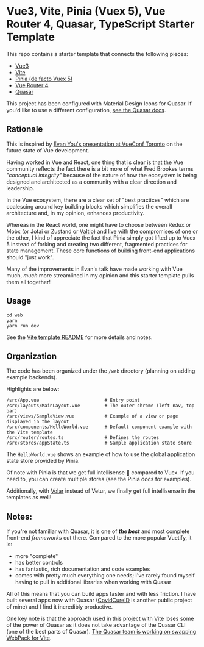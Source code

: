 # Vue3, Vite, Pinia (Vuex 5), Vue Router 4, Quasar, TypeScript Starter Template

This repo contains a starter template that connects the following pieces:

- [Vue3](https://v3.vuejs.org/)
- [Vite](https://vitejs.dev/)
- [Pinia (de facto Vuex 5)](https://pinia.vuejs.org/)
- [Vue Router 4](https://next.router.vuejs.org/guide/)
- [Quasar](https://quasar.dev/)

This project has been configured with Material Design Icons for Quasar.  If you'd like to use a different configuration, [see the Quasar docs](https://quasar.dev/start/vite-plugin#using-quasar).

## Rationale

This is inspired by [Evan You's presentation at VueConf Toronto](https://www.youtube.com/watch?v=2KBHvaAWJOA) on the future state of Vue development.

Having worked in Vue and React, one thing that is clear is that the Vue community reflects the fact there is a bit more of what Fred Brookes terms *"conceptual integrity"* because of the nature of how the ecosystem is being designed and architected as a community with a clear direction and leadership.

In the Vue ecosystem, there are a clear set of "best practices" which are coalescing around key building blocks which simplifies the overall architecture and, in my opinion, enhances productivity.

Whereas in the React world, one might have to choose between Redux or Mobx (or Jotai or Zustand or [Valtio](https://betterprogramming.pub/magical-experiments-in-react-state-with-valtio-2b40cf159120)) and live with the compromises of one or the other, I kind of appreciate the fact that Pinia simply got lifted up to Vuex 5 instead of forking and creating two different, fragmented practices for state management.  These core functions of building front-end applications should "just work".

Many of the improvements in Evan's talk have made working with Vue much, *much* more streamlined in my opinion and this starter template pulls them all together!

## Usage

```
cd web
yarn
yarn run dev
```

See the [Vite template README](web/README.md) for more details and notes.

## Organization

The code has been organized under the `/web` directory (planning on adding example backends).

Highlights are below:

```
/src/App.vue                        # Entry point
/src/layouts/MainLayout.vue         # The outer chrome (left nav, top bar)
/src/views/SampleView.vue           # Example of a view or page displayed in the layout
/src/components/HelloWorld.vue      # Default component example with the Vite template
/src/router/routes.ts               # Defines the routes
/src/stores/appState.ts             # Sample application state store
```

The `HelloWorld.vue` shows an example of how to use the global application state store provided by Pinia.

Of note with Pinia is that we get full intellisense 🎉 compared to Vuex.  If you need to, you can create multiple stores (see the Pinia docs for examples).

Additionally, with [Volar](https://marketplace.visualstudio.com/items?itemName=johnsoncodehk.volar) instead of Vetur, we finally get full intellisense in the templates as well!

## Notes:

If you're not familiar with Quasar, it is one of ***the best*** and most complete front-end *frameworks* out there.  Compared to the more popular Vuetify, it is:

- more "complete"
- has better controls
- has fantastic, rich documentation and code examples
- comes with pretty much everything one needs; I've rarely found myself having to pull in additional libraries when working with Quasar

All of this means that you can build apps faster and with less friction.  I have built several apps now with Quasar ([CovidCureID](https://www.covidcureid.com/#/) is another public project of mine) and I find it incredibly productive.

One key note is that the approach used in this project with Vite loses some of the power of Quasar as it does not take advantage of the Quasar CLI (one of the best parts of Quasar).  [The Quasar team is working on swapping WebPack for Vite](https://github.com/quasarframework/quasar/issues/11113).